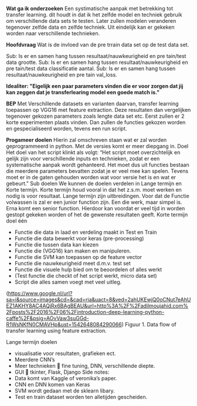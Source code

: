 __Wat ga ik onderzoeken__
Een systimatische aanpak met betrekking tot transfer learning. dit houdt in dat ik het zelfde model en techniek gebruik om verschillende data sets te testen. Later zullen modelen veranderen tegenover zelfde data en zelfde techniek. Uit eindelijk kan er gekeken worden naar verschillende technieken. 

__Hoofdvraag__
Wat is de invloed van de pre trrain data set op de test data set.

Sub: Is er en samen hang tussen resultaat/nauwkeurigheid en pre tain/test data grootte.
Sub: Is er en samen hang tussen resultaat/nauwkeurigheid en pre tain/test data classificatie aantal.
Sub: Is er en samen hang tussen resultaat/nauwkeurigheid en pre tain val_loss.

__Idealiter: "Eigelijk een paar parameters vinden die er voor zorgen dat jij kan zeggen dat je transferlearing model een goede match is."__

__BEP__
Met Verschillende datasets en varianten daarvan, transfer learning toepassen op VGG16 met feature extraction. Deze resultaten dan vergelijken tegenover gekozen parameters zoals lengte data set etc. 
Eerst zullen er 2 korte experimenten plaats vinden. Dan zullen de functies gekozen worden en gespecialiseerd worden, tevens een run script.

__Progameer doelen__
Hierin zal omschreven staan wat er  zal worden geprogrammeerd in python. Met de versies komt er meer diepgang in.
Doel
Het doel van het script klinkt als volgt:
“Het script moet overzichtelijk en gelijk zijn voor verschillende inputs en technieken, zodat er een systematische aanpak wordt gehanteerd. Het moet dus uit functies bestaan die meerdere parameters bevatten zodat je er veel mee kan spelen. Tevens moet er in de gaten gehouden worden wat voor versie het is en wat er gebeurt.”
Sub doelen
We kunnen de doelen verdelen in Lange termijn en Korte termijn. Korte termijn houd vooral in dat het z.s.m. moet werken en nodig is voor resultaat. Lange termijn zijn uitbreidingen. 
Voor dat de Functie volwassen is zal er een junior function zijn. Een die werk, maar simpel is. Erna komt een senior function. Hierdoor kan voordat er veel tijd in worden gestopt gekeken worden of het de gewenste resultaten geeft.
Korte termijn doel één 
-	Functie die data in laad en verdeling maakt in Test en Train
-	Functie die data bewerkt voor keras (pre-processing)
-	Functie die tussen data kan kiezen
-	Functie die (VGG16) kan maken en manipuleren.
-	Functie die SVM kan toepassen op de feature vector
-	Functie die nauwkeurigheid meet d.m.v. test set
-	Functie die visuele hulp bied om te beoordelen of alles werkt
-	(Test functie die checkt of het script werkt, micro data set)
-	Script die alles samen voegt met veel uitleg.
 
 (https://www.google.nl/url?sa=i&source=images&cd=&cad=rja&uact=8&ved=2ahUKEwjQ0oCNut7eAhUEZ1AKHY8AC4AQjRx6BAgBEAU&url=http%3A%2F%2Fadilmoujahid.com%2Fposts%2F2016%2F06%2Fintroduction-deep-learning-python-caffe%2F&psig=AOvVaw3suGGd-R1WsNKfN0CMAVHp&ust=1542648084290066)
Figuur 1. Data flow of transfer learning using feature extraction.  

Lange termijn doelen
-	visualisatie voor resultaten, grafieken ect.
-	Meerdere CNN’s
-	Meer technieken  fine tuning, DNN, verschillende diepte.
-	GUI  tkinter, Flask, Django
Side notes:
-	Data komt van Kaggle of veronika’s paper.
-	CNN en DNN komen van Keras
-	SVM wordt gedaan met de sklearn libary.
-	Test en train dataset worden ten alletijden gescheiden.

